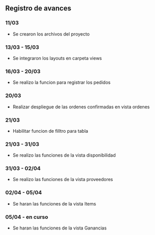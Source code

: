 ## Registro de avances
### 11/03
- Se crearon los archivos del proyecto
### 13/03 - 15/03
- Se integraron los layouts en carpeta views
### 16/03 - 20/03
- Se realizo la funcion para registrar los pedidos 
### 20/03 
- Realizar despliegue de las ordenes confirmadas en vista ordenes
### 21/03 
- Habilitar funcion de filltro para tabla
### 21/03  - 31/03
- Se realizo las funciones de la vista disponibilidad
### 31/03 - 02/04
- Se realizo las funciones de la vista proveedores
### 02/04 - 05/04
- Se haran las funciones de la vista Items
### 05/04 - en curso
- Se haran las funciones de la vista Ganancias